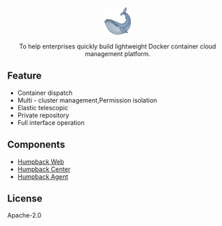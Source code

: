<p align="center">
  <a href="https://humpback.github.io/humpback">
    <img alt="humpback" src="./docs/_media/logo.png">
  </a>
</p>

<p align="center">
  To help enterprises quickly build lightweight Docker container cloud management platform.
</p>

## Feature

* Container dispatch
* Multi - cluster management,Permission isolation
* Elastic telescopic
* Private repository
* Full interface operation

## Components

* [Humpback Web](https://github.com/humpback/humpback-web)
* [Humpback Center](https://github.com/humpback/humpback-center)
* [Humpback Agent](https://github.com/humpback/humpback-agent)

## License

Apache-2.0
